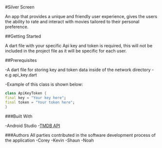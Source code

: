 #Silver Screen

An app that provides a unique and friendly user experience, gives the users the ability to 
rate and interact with movies tailored to their personal preference.

##Getting Started

A dart file with your specific Api key and token is required, this will not be included 
in the project file as it will be specific for each user. 


##Prerequisites

-A dart file for storing key and token data inside of the network directory
   -e.g api_key.dart

-Example of this class is shown below:

```Dart
class ApiKeyToken {
final key = "Your key here";
final token = "Your token here";
}
```

###Built With

   -Android Studio
   -[TMDB API](https://www.themoviedb.org/about/)


###Authors
All parties contributed in the software development process of the application
   -Corey 
   -Kevin 
   -Shaun
   -Noah








